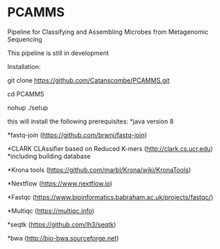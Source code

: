# PCAMMS
Pipeline for Classifying and Assembling Microbes from Metagenomic Sequencing 

This pipeline is still in development


Installation:

git clone https://github.com/Catanscombe/PCAMMS.git

cd PCAMMS

nohup ./setup



this will install the following prerequisites:
*java version 8 

*fastq-join (https://github.com/brwnj/fastq-join)

*CLARK CLAssifier based on Reduced K-mers (http://clark.cs.ucr.edu) 
	*including building database
	
*Krona tools (https://github.com/marbl/Krona/wiki/KronaTools)

*Nextflow (https://www.nextflow.io)

*Fastqc (https://www.bioinformatics.babraham.ac.uk/projects/fastqc/)

*Multiqc (https://multiqc.info)

*seqtk (https://github.com/lh3/seqtk)

*bwa (http://bio-bwa.sourceforge.net)
